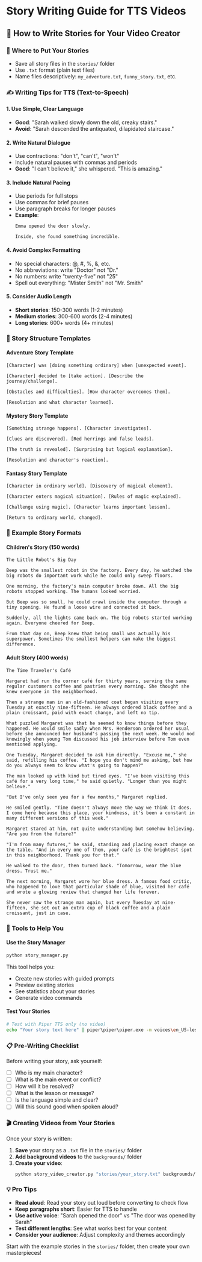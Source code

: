 # Story Writing Guide for TTS Videos

## 📖 **How to Write Stories for Your Video Creator**

### **📁 Where to Put Your Stories**
- Save all story files in the `stories/` folder
- Use `.txt` format (plain text files)
- Name files descriptively: `my_adventure.txt`, `funny_story.txt`, etc.

### **✍️ Writing Tips for TTS (Text-to-Speech)**

#### **1. Use Simple, Clear Language**
- **Good**: "Sarah walked slowly down the old, creaky stairs."
- **Avoid**: "Sarah descended the antiquated, dilapidated staircase."

#### **2. Write Natural Dialogue**
- Use contractions: "don't", "can't", "won't"
- Include natural pauses with commas and periods
- **Good**: "I can't believe it," she whispered. "This is amazing."

#### **3. Include Natural Pacing**
- Use periods for full stops
- Use commas for brief pauses
- Use paragraph breaks for longer pauses
- **Example**:
  ```
  Emma opened the door slowly.
  
  Inside, she found something incredible.
  ```

#### **4. Avoid Complex Formatting**
- No special characters: @, #, %, &, etc.
- No abbreviations: write "Doctor" not "Dr."
- No numbers: write "twenty-five" not "25"
- Spell out everything: "Mister Smith" not "Mr. Smith"

#### **5. Consider Audio Length**
- **Short stories**: 150-300 words (1-2 minutes)
- **Medium stories**: 300-600 words (2-4 minutes)
- **Long stories**: 600+ words (4+ minutes)

### **📝 Story Structure Templates**

#### **Adventure Story Template**
```
[Character] was [doing something ordinary] when [unexpected event].

[Character] decided to [take action]. [Describe the journey/challenge].

[Obstacles and difficulties]. [How character overcomes them].

[Resolution and what character learned].
```

#### **Mystery Story Template**
```
[Something strange happens]. [Character investigates].

[Clues are discovered]. [Red herrings and false leads].

[The truth is revealed]. [Surprising but logical explanation].

[Resolution and character's reaction].
```

#### **Fantasy Story Template**
```
[Character in ordinary world]. [Discovery of magical element].

[Character enters magical situation]. [Rules of magic explained].

[Challenge using magic]. [Character learns important lesson].

[Return to ordinary world, changed].
```

### **🎯 Example Story Formats**

#### **Children's Story (150 words)**
```
The Little Robot's Big Day

Beep was the smallest robot in the factory. Every day, he watched the big robots do important work while he could only sweep floors.

One morning, the factory's main computer broke down. All the big robots stopped working. The humans looked worried.

But Beep was so small, he could crawl inside the computer through a tiny opening. He found a loose wire and connected it back.

Suddenly, all the lights came back on. The big robots started working again. Everyone cheered for Beep.

From that day on, Beep knew that being small was actually his superpower. Sometimes the smallest helpers can make the biggest difference.
```

#### **Adult Story (400 words)**
```
The Time Traveler's Café

Margaret had run the corner café for thirty years, serving the same regular customers coffee and pastries every morning. She thought she knew everyone in the neighborhood.

Then a strange man in an old-fashioned coat began visiting every Tuesday at exactly nine-fifteen. He always ordered black coffee and a plain croissant, paid with exact change, and left no tip.

What puzzled Margaret was that he seemed to know things before they happened. He would smile sadly when Mrs. Henderson ordered her usual before she announced her husband's passing the next week. He would nod knowingly when young Tom discussed his job interview before Tom even mentioned applying.

One Tuesday, Margaret decided to ask him directly. "Excuse me," she said, refilling his coffee. "I hope you don't mind me asking, but how do you always seem to know what's going to happen?"

The man looked up with kind but tired eyes. "I've been visiting this café for a very long time," he said quietly. "Longer than you might believe."

"But I've only seen you for a few months," Margaret replied.

He smiled gently. "Time doesn't always move the way we think it does. I come here because this place, your kindness, it's been a constant in many different versions of this week."

Margaret stared at him, not quite understanding but somehow believing. "Are you from the future?"

"I'm from many futures," he said, standing and placing exact change on the table. "And in every one of them, your café is the brightest spot in this neighborhood. Thank you for that."

He walked to the door, then turned back. "Tomorrow, wear the blue dress. Trust me."

The next morning, Margaret wore her blue dress. A famous food critic, who happened to love that particular shade of blue, visited her café and wrote a glowing review that changed her life forever.

She never saw the strange man again, but every Tuesday at nine-fifteen, she set out an extra cup of black coffee and a plain croissant, just in case.
```

### **🔧 Tools to Help You**

#### **Use the Story Manager**
```bash
python story_manager.py
```
This tool helps you:
- Create new stories with guided prompts
- Preview existing stories
- See statistics about your stories
- Generate video commands

#### **Test Your Stories**
```bash
# Test with Piper TTS only (no video)
echo "Your story text here" | piper\piper\piper.exe -m voices\en_US-lessac-high.onnx -f test.wav
```

### **📋 Pre-Writing Checklist**

Before writing your story, ask yourself:
- [ ] Who is my main character?
- [ ] What is the main event or conflict?
- [ ] How will it be resolved?
- [ ] What is the lesson or message?
- [ ] Is the language simple and clear?
- [ ] Will this sound good when spoken aloud?

### **🎬 Creating Videos from Your Stories**

Once your story is written:

1. **Save** your story as a `.txt` file in the `stories/` folder
2. **Add background videos** to the `backgrounds/` folder
3. **Create your video**:
   ```bash
   python story_video_creator.py "stories/your_story.txt" backgrounds/ "your_video.mp4" --piper-path "piper\piper\piper.exe" --voice-model "voices\en_US-lessac-high.onnx"
   ```

### **💡 Pro Tips**

- **Read aloud**: Read your story out loud before converting to check flow
- **Keep paragraphs short**: Easier for TTS to handle
- **Use active voice**: "Sarah opened the door" vs "The door was opened by Sarah"
- **Test different lengths**: See what works best for your content
- **Consider your audience**: Adjust complexity and themes accordingly

Start with the example stories in the `stories/` folder, then create your own masterpieces!
